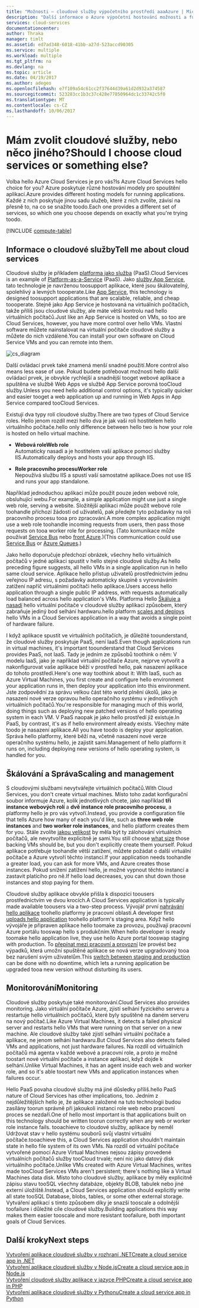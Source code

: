 ```yaml
---
title: "Možnosti – cloudové služby výpočetního prostředí aaaAzure | Microsoft Docs"
description: "Další informace o Azure výpočetní hostování možnosti a funkce: služby App Service, cloudové služby a virtuální počítače"
services: cloud-services
documentationcenter: 
author: Thraka
manager: timlt
ms.assetid: ed7ad348-6018-41bb-a27d-523accd90305
ms.service: multiple
ms.workload: multiple
ms.tgt_pltfrm: na
ms.devlang: na
ms.topic: article
ms.date: 04/19/2017
ms.author: adegeo
ms.openlocfilehash: e7f109a54c61cc2f37644d39a61d2d932a374587
ms.sourcegitcommit: 523283cc1b3c37c428e77850964dc1c33742c5f0
ms.translationtype: MT
ms.contentlocale: cs-CZ
ms.lasthandoff: 10/06/2017
---
```

# <a name="should-i-choose-cloud-services-or-something-else"></a><span data-ttu-id="a924c-103">Mám zvolit cloudové služby, nebo něco jiného?</span><span class="sxs-lookup"><span data-stu-id="a924c-103">Should I choose cloud services or something else?</span></span>
<span data-ttu-id="a924c-104">Volba hello Azure Cloud Services je pro vás?</span><span class="sxs-lookup"><span data-stu-id="a924c-104">Is Azure Cloud Services hello choice for you?</span></span> <span data-ttu-id="a924c-105">Azure poskytuje různé hostování modely pro spouštění aplikací.</span><span class="sxs-lookup"><span data-stu-id="a924c-105">Azure provides different hosting models for running applications.</span></span> <span data-ttu-id="a924c-106">Každé z nich poskytuje jinou sadu služeb, které z nich zvolíte, závisí na přesně to, na co se snažíte toodo.</span><span class="sxs-lookup"><span data-stu-id="a924c-106">Each one provides a different set of services, so which one you choose depends on exactly what you're trying toodo.</span></span>

[!INCLUDE [compute-table](../../includes/compute-options-table.md)]

<a name="tellmecs"></a>

## <a name="tell-me-about-cloud-services"></a><span data-ttu-id="a924c-107">Informace o cloudové služby</span><span class="sxs-lookup"><span data-stu-id="a924c-107">Tell me about cloud services</span></span>
<span data-ttu-id="a924c-108">Cloudové služby je příkladem [platforma jako služba](https://azure.microsoft.com/overview/what-is-paas/) (PaaS).</span><span class="sxs-lookup"><span data-stu-id="a924c-108">Cloud Services is an example of [Platform-as-a-Service](https://azure.microsoft.com/overview/what-is-paas/) (PaaS).</span></span> <span data-ttu-id="a924c-109">Jako [služby App Service](../app-service-web/app-service-web-overview.md), tato technologie je navrženou toosupport aplikace, které jsou škálovatelný, spolehlivý a levných toooperate.</span><span class="sxs-lookup"><span data-stu-id="a924c-109">Like [App Service](../app-service-web/app-service-web-overview.md), this technology is designed toosupport applications that are scalable, reliable, and cheap toooperate.</span></span> <span data-ttu-id="a924c-110">Stejně jako App Service je hostovaná na virtuálních počítačích, takže příliš jsou cloudové služby, ale máte větší kontrolu nad hello virtuálních počítačů.</span><span class="sxs-lookup"><span data-stu-id="a924c-110">Just like an App Service is hosted on VMs, so too are Cloud Services, however, you have more control over hello VMs.</span></span> <span data-ttu-id="a924c-111">Vlastní software můžete nainstalovat na virtuální počítače cloudové služby a můžete do nich vzdálené.</span><span class="sxs-lookup"><span data-stu-id="a924c-111">You can install your own software on Cloud Service VMs and you can remote into them.</span></span>

![cs_diagram](./media/cloud-services-choose-me/diagram.png)

<span data-ttu-id="a924c-113">Další ovládací prvek také znamená menší snadné použití.</span><span class="sxs-lookup"><span data-stu-id="a924c-113">More control also means less ease of use.</span></span> <span data-ttu-id="a924c-114">Pokud budete potřebovat možnosti hello další ovládací prvek, je obvykle rychlejší a snadnější tooget webové aplikace a spuštěna ve službě Web Apps ve službě App Service porovná tooCloud služby.</span><span class="sxs-lookup"><span data-stu-id="a924c-114">Unless you need hello additional control options, it's typically quicker and easier tooget a web application up and running in Web Apps in App Service compared tooCloud Services.</span></span>

<span data-ttu-id="a924c-115">Existují dva typy rolí cloudové služby.</span><span class="sxs-lookup"><span data-stu-id="a924c-115">There are two types of Cloud Service roles.</span></span> <span data-ttu-id="a924c-116">Hello jenom rozdíl mezi hello dva je jak vaši roli hostitelem hello virtuálního počítače.</span><span class="sxs-lookup"><span data-stu-id="a924c-116">hello only difference between hello two is how your role is hosted on hello virtual machine.</span></span>

* <span data-ttu-id="a924c-117">**Webová role**</span><span class="sxs-lookup"><span data-stu-id="a924c-117">**Web role**</span></span>  
<span data-ttu-id="a924c-118">Automaticky nasadí a je hostitelem vaší aplikace pomocí služby IIS.</span><span class="sxs-lookup"><span data-stu-id="a924c-118">Automatically deploys and hosts your app through IIS.</span></span>

* <span data-ttu-id="a924c-119">**Role pracovního procesu**</span><span class="sxs-lookup"><span data-stu-id="a924c-119">**Worker role**</span></span>  
<span data-ttu-id="a924c-120">Nepoužívá službu IIS a spustí vaší samostatné aplikace.</span><span class="sxs-lookup"><span data-stu-id="a924c-120">Does not use IIS and runs your app standalone.</span></span>

<span data-ttu-id="a924c-121">Například jednoduchou aplikaci může použít pouze jeden webové role, obsluhující webu.</span><span class="sxs-lookup"><span data-stu-id="a924c-121">For example, a simple application might use just a single web role, serving a website.</span></span> <span data-ttu-id="a924c-122">Složitější aplikaci může použít webové role toohandle příchozí žádosti od uživatelů, pak předejte tyto požadavky na roli pracovního procesu tooa pro zpracování.</span><span class="sxs-lookup"><span data-stu-id="a924c-122">A more complex application might use a web role toohandle incoming requests from users, then pass those requests on tooa worker role for processing.</span></span> <span data-ttu-id="a924c-123">(Tato komunikace může používat [Service Bus](../service-bus-messaging/service-bus-fundamentals-hybrid-solutions.md) nebo [front Azure](../storage/common/storage-introduction.md).)</span><span class="sxs-lookup"><span data-stu-id="a924c-123">(This communication could use [Service Bus](../service-bus-messaging/service-bus-fundamentals-hybrid-solutions.md) or [Azure Queues](../storage/common/storage-introduction.md).)</span></span>

<span data-ttu-id="a924c-124">Jako hello doporučuje předchozí obrázek, všechny hello virtuálních počítačů v jedné aplikaci spustit v hello stejné cloudové služby.</span><span class="sxs-lookup"><span data-stu-id="a924c-124">As hello preceding figure suggests, all hello VMs in a single application run in hello same cloud service.</span></span> <span data-ttu-id="a924c-125">Aplikace hello přístup uživatelů prostřednictvím jednu veřejnou IP adresu, s požadavky automaticky skupině s vyrovnáváním zatížení napříč virtuálními počítači hello aplikace.</span><span class="sxs-lookup"><span data-stu-id="a924c-125">Users access hello application through a single public IP address, with requests automatically load balanced across hello application's VMs.</span></span> <span data-ttu-id="a924c-126">Platforma Hello [Škáluje a nasadí](cloud-services-how-to-scale.md) hello virtuální počítače v cloudové služby aplikaci způsobem, který zabraňuje jediný bod selhání hardwaru.</span><span class="sxs-lookup"><span data-stu-id="a924c-126">hello platform [scales and deploys](cloud-services-how-to-scale.md) hello VMs in a Cloud Services application in a way that avoids a single point of hardware failure.</span></span>

<span data-ttu-id="a924c-127">I když aplikace spustit ve virtuálních počítačích, je důležité toounderstand, že cloudové služby poskytuje PaaS, není IaaS.</span><span class="sxs-lookup"><span data-stu-id="a924c-127">Even though applications run in virtual machines, it's important toounderstand that Cloud Services provides PaaS, not IaaS.</span></span> <span data-ttu-id="a924c-128">Tady je jedním ze způsobů toothink o něm: V modelu IaaS, jako je například virtuální počítače Azure, nejprve vytvořit a nakonfigurovat vaše aplikace běží v prostředí hello, pak nasazení aplikace do tohoto prostředí.</span><span class="sxs-lookup"><span data-stu-id="a924c-128">Here's one way toothink about it: With IaaS, such as Azure Virtual Machines, you first create and configure hello environment your application runs in, then deploy your application into this environment.</span></span> <span data-ttu-id="a924c-129">Jste zodpovědní za správu velkou část této world plnění úkolů, jako je nasazení nové verze opravou hello operačního systému v jednotlivých virtuálních počítačů.</span><span class="sxs-lookup"><span data-stu-id="a924c-129">You're responsible for managing much of this world, doing things such as deploying new patched versions of hello operating system in each VM.</span></span> <span data-ttu-id="a924c-130">V PaaS naopak je jako hello prostředí již existuje.</span><span class="sxs-lookup"><span data-stu-id="a924c-130">In PaaS, by contrast, it's as if hello environment already exists.</span></span> <span data-ttu-id="a924c-131">Všechny máte toodo je nasazení aplikace.</span><span class="sxs-lookup"><span data-stu-id="a924c-131">All you have toodo is deploy your application.</span></span> <span data-ttu-id="a924c-132">Správa hello platformy, které běží na, včetně nasazení nové verze operačního systému hello, je zajistit sami.</span><span class="sxs-lookup"><span data-stu-id="a924c-132">Management of hello platform it runs on, including deploying new versions of hello operating system, is handled for you.</span></span>

## <a name="scaling-and-management"></a><span data-ttu-id="a924c-133">Škálování a Správa</span><span class="sxs-lookup"><span data-stu-id="a924c-133">Scaling and management</span></span>
<span data-ttu-id="a924c-134">S cloudovými službami nevytvářejte virtuálních počítačů.</span><span class="sxs-lookup"><span data-stu-id="a924c-134">With Cloud Services, you don't create virtual machines.</span></span> <span data-ttu-id="a924c-135">Místo toho zadat konfigurační soubor informuje Azure, kolik jednotlivých chcete, jako například **tři instance webových rolí** a **dvě instance role pracovního procesu**, a platformy hello je pro vás vytvoří.</span><span class="sxs-lookup"><span data-stu-id="a924c-135">Instead, you provide a configuration file that tells Azure how many of each you'd like, such as **three web role instances** and **two worker role instances**, and hello platform creates them for you.</span></span>  <span data-ttu-id="a924c-136">Stále zvolíte [jakou velikost](cloud-services-sizes-specs.md) by měla být ty zálohování virtuálních počítačů, ale nevytvoříte explicitně je sami.</span><span class="sxs-lookup"><span data-stu-id="a924c-136">You still choose [what size](cloud-services-sizes-specs.md) those backing VMs should be, but you don't explicitly create them yourself.</span></span> <span data-ttu-id="a924c-137">Pokud aplikace potřebuje toohandle větší zatížení, můžete požádat o další virtuální počítače a Azure vytvoří těchto instancí.</span><span class="sxs-lookup"><span data-stu-id="a924c-137">If your application needs toohandle a greater load, you can ask for more VMs, and Azure creates those instances.</span></span> <span data-ttu-id="a924c-138">Pokud snížení zatížení hello, je možné vypnout těchto instancí a zastavit platícího pro ně.</span><span class="sxs-lookup"><span data-stu-id="a924c-138">If hello load decreases, you can shut down those instances and stop paying for them.</span></span>

<span data-ttu-id="a924c-139">Cloudové služby aplikace obvykle přišla k dispozici toousers prostřednictvím ve dvou krocích.</span><span class="sxs-lookup"><span data-stu-id="a924c-139">A Cloud Services application is typically made available toousers via a two-step process.</span></span> <span data-ttu-id="a924c-140">Vývojář první [nahrávání hello aplikace](cloud-services-how-to-create-deploy.md) toohello platformy je pracovní oblasti.</span><span class="sxs-lookup"><span data-stu-id="a924c-140">A developer first [uploads hello application](cloud-services-how-to-create-deploy.md) toohello platform's staging area.</span></span> <span data-ttu-id="a924c-141">Když hello vývojáře je připraven aplikace hello toomake za provozu, používají pracovní Azure portálu tooswap hello s produkčním.</span><span class="sxs-lookup"><span data-stu-id="a924c-141">When hello developer is ready toomake hello application live, they use hello Azure portal tooswap staging with production.</span></span> <span data-ttu-id="a924c-142">To [přepínat mezi pracovní a provozní](cloud-services-nodejs-stage-application.md) lze provést bez výpadků, která umožní spuštěné aplikace se nová verze upgradovaný tooa bez narušení svým uživatelům.</span><span class="sxs-lookup"><span data-stu-id="a924c-142">This [switch between staging and production](cloud-services-nodejs-stage-application.md) can be done with no downtime, which lets a running application be upgraded tooa new version without disturbing its users.</span></span>

## <a name="monitoring"></a><span data-ttu-id="a924c-143">Monitorování</span><span class="sxs-lookup"><span data-stu-id="a924c-143">Monitoring</span></span>
<span data-ttu-id="a924c-144">Cloudové služby poskytuje také monitorování.</span><span class="sxs-lookup"><span data-stu-id="a924c-144">Cloud Services also provides monitoring.</span></span> <span data-ttu-id="a924c-145">Jako virtuální počítače Azure, zjistí selhání fyzického serveru a restartuje hello virtuálních počítačů, které byly spuštěné na daném serveru na nový počítač.</span><span class="sxs-lookup"><span data-stu-id="a924c-145">Like Azure Virtual Machines, it detects a failed physical server and restarts hello VMs that were running on that server on a new machine.</span></span> <span data-ttu-id="a924c-146">Ale cloudové služby také zjistí selhání virtuální počítače a aplikace, ne jenom selhání hardwaru.</span><span class="sxs-lookup"><span data-stu-id="a924c-146">But Cloud Services also detects failed VMs and applications, not just hardware failures.</span></span> <span data-ttu-id="a924c-147">Na rozdíl od virtuálních počítačů má agenta v každé webové a pracovní role, a proto je možné toostart nové virtuální počítače a instance aplikací, když dojde k selhání.</span><span class="sxs-lookup"><span data-stu-id="a924c-147">Unlike Virtual Machines, it has an agent inside each web and worker role, and so it's able toostart new VMs and application instances when failures occur.</span></span>

<span data-ttu-id="a924c-148">Hello PaaS povaha cloudové služby má jiné důsledky příliš.</span><span class="sxs-lookup"><span data-stu-id="a924c-148">hello PaaS nature of Cloud Services has other implications, too.</span></span> <span data-ttu-id="a924c-149">Jedním z nejdůležitějších hello je, že aplikace založené na tuto technologii budou zasílány toorun správně při jakoukoli instanci role web nebo pracovní proces se nezdaří.</span><span class="sxs-lookup"><span data-stu-id="a924c-149">One of hello most important is that applications built on this technology should be written toorun correctly when any web or worker role instance fails.</span></span> <span data-ttu-id="a924c-150">tooachieve to cloudové služby, aplikace by neměl Udržovat stav v hello systému souborů svůj vlastní virtuální počítače.</span><span class="sxs-lookup"><span data-stu-id="a924c-150">tooachieve this, a Cloud Services application shouldn't maintain state in hello file system of its own VMs.</span></span> <span data-ttu-id="a924c-151">Na rozdíl od virtuální počítače vytvořené pomocí Azure Virtual Machines nejsou zápisy provedené virtuálních počítačů služby tooCloud trvalé; není nic jako datový disk virtuálního počítače.</span><span class="sxs-lookup"><span data-stu-id="a924c-151">Unlike VMs created with Azure Virtual Machines, writes made tooCloud Services VMs aren't persistent; there's nothing like a Virtual Machines data disk.</span></span> <span data-ttu-id="a924c-152">Místo toho cloudové služby, aplikace by měly explicitně zápisu stavu tooSQL všechny databáze, objekty BLOB, tabulek nebo jiné externí úložiště.</span><span class="sxs-lookup"><span data-stu-id="a924c-152">Instead, a Cloud Services application should explicitly write all state tooSQL Database, blobs, tables, or some other external storage.</span></span> <span data-ttu-id="a924c-153">Vytváření aplikací s tímto způsobem díky je snazší tooscale a odolnější toofailure i důležité cíle cloudové služby.</span><span class="sxs-lookup"><span data-stu-id="a924c-153">Building applications this way makes them easier tooscale and more resistant toofailure, both important goals of Cloud Services.</span></span>

## <a name="next-steps"></a><span data-ttu-id="a924c-154">Další kroky</span><span class="sxs-lookup"><span data-stu-id="a924c-154">Next steps</span></span>
[<span data-ttu-id="a924c-155">Vytvoření aplikace cloudové služby v rozhraní .NET</span><span class="sxs-lookup"><span data-stu-id="a924c-155">Create a cloud service app in .NET</span></span>](cloud-services-dotnet-get-started.md)  
[<span data-ttu-id="a924c-156">Vytvoření aplikace cloudové služby v Node.js</span><span class="sxs-lookup"><span data-stu-id="a924c-156">Create a cloud service app in Node.js</span></span>](cloud-services-nodejs-develop-deploy-app.md)  
[<span data-ttu-id="a924c-157">Vytvoření cloudové služby aplikace v jazyce PHP</span><span class="sxs-lookup"><span data-stu-id="a924c-157">Create a cloud service app in PHP</span></span>](../cloud-services-php-create-web-role.md)  
[<span data-ttu-id="a924c-158">Vytvoření aplikace cloudové služby v Pythonu</span><span class="sxs-lookup"><span data-stu-id="a924c-158">Create a cloud service app in Python</span></span>](cloud-services-python-ptvs.md)

